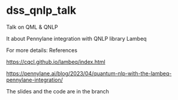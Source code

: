 # dss_qnlp_talk
Talk on QML & QNLP

It about Pennylane integration with QNLP library Lambeq 

For more details: References

https://cqcl.github.io/lambeq/index.html

https://pennylane.ai/blog/2023/04/quantum-nlp-with-the-lambeq-pennylane-integration/

The slides and the code are in the branch 


